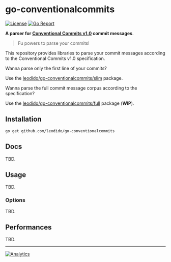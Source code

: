 # go-conventionalcommits

[![License](https://img.shields.io/github/license/leodido/go-conventionalcommits?style=for-the-badge)](LICENSE) [![Go Report](https://goreportcard.com/badge/github.com/leodido/go-conventionalcommits?style=for-the-badge)](https://goreportcard.com/report/github.com/leodido/go-conventionalcommits)

**A parser for [Conventional Commits v1.0](https://www.conventionalcommits.org/en/v1.0.0/#specification) commit messages**.

> Fu powers to parse your commits!

This repository provides libraries to parse your commit messages according to the Conventional Commits v1.0 specification.

Wanna parse only the first line of your commits?

Use the [leodido/go-conventionalcommits/slim](slim/) package.

Wanna parse the full commit message corpus according to the specification?

Use the [leodido/go-conventionalcommits/full](full/) package (**WIP**).

## Installation

```console
go get github.com/leodido/go-conventionalcommits
```

## Docs

TBD.

## Usage

TBD.

### Options

TBD.

## Performances

TBD.

---

[![Analytics](https://ga-beacon.appspot.com/UA-49657176-1/go-conventionalcommits?flat)](https://github.com/igrigorik/ga-beacon)